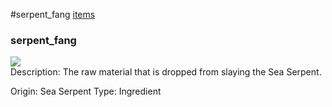 #serpent_fang
<a href="/posts/wiki/items">items</a>
<div class="iteminfo">
<h3>serpent_fang</h3>
<img class="pixelimage" src="https://dragon-force-studio.com/images/EF_wiki/serpent_fang.png">

</div>
Description:   The raw material that is dropped from slaying the Sea Serpent.

Origin:  Sea Serpent
Type:  Ingredient